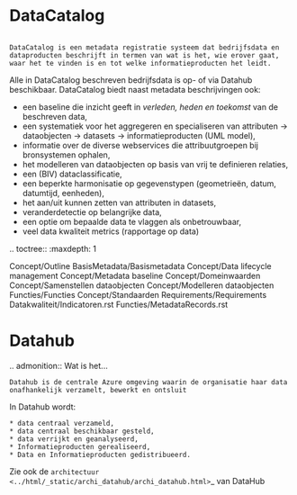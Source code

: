 # DataCatalog

```Wat is het...

DataCatalog is een metadata registratie systeem dat bedrijfsdata en dataproducten beschrijft in termen van wat is het, wie erover gaat, waar het te vinden is en tot welke informatieproducten het leidt.
```

Alle in DataCatalog beschreven bedrijfsdata is op- of via Datahub beschikbaar.
DataCatalog biedt naast metadata beschrijvingen ook:

* een baseline die inzicht geeft in *verleden, heden en toekomst* van de beschreven data,
* een systematiek voor het aggregeren en specialiseren van attributen -> dataobjecten -> datasets -> informatieproducten (UML model),
* informatie over de diverse webservices die attribuutgroepen bij bronsystemen ophalen,
* het modelleren van dataobjecten op basis van vrij te definieren relaties,
* een (BIV) dataclassificatie,
* een beperkte harmonisatie op gegevenstypen (geometrieën, datum, datumtijd, eenheden),
* het aan/uit kunnen zetten van attributen in datasets,
* veranderdetectie op belangrijke data,
* een optie om bepaalde data te vlaggen als onbetrouwbaar,
* veel data kwaliteit metrics (rapportage op data)

.. toctree::
   :maxdepth: 1

   Concept/Outline
   BasisMetadata/Basismetadata
   Concept/Data lifecycle management
   Concept/Metadata baseline
   Concept/Domeinwaarden
   Concept/Samenstellen dataobjecten
   Concept/Modelleren dataobjecten
   Functies/Functies
   Concept/Standaarden
   Requirements/Requirements
   Datakwaliteit/Indicatoren.rst
   Functies/MetadataRecords.rst


# Datahub

.. admonition:: Wat is het...

    Datahub is de centrale Azure omgeving waarin de organisatie haar data onafhankelijk verzamelt, bewerkt en ontsluit

In Datahub wordt:

    * data centraal verzameld,
    * data centraal beschikbaar gesteld,
    * data verrijkt en geanalyseerd,
    * Informatieproducten gerealiseerd,
    * Data en Informatieproducten gedistribueerd.

Zie ook de `architectuur <../html/_static/archi_datahub/archi_datahub.html>`_ van DataHub
